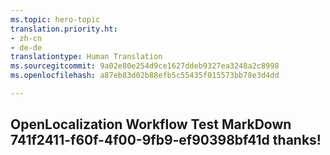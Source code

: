 ```yaml
---
ms.topic: hero-topic
translation.priority.ht:
- zh-cn
- de-de
translationtype: Human Translation
ms.sourcegitcommit: 9a02e80e254d9ce1627ddeb9327ea3248a2c8998
ms.openlocfilehash: a87eb83d02b88efb5c55435f015573bb78e3d4dd

---
```

## OpenLocalization Workflow Test MarkDown 741f2411-f60f-4f00-9fb9-ef90398bf41d thanks!



<!--HONumber=Aug16_HO1-->


